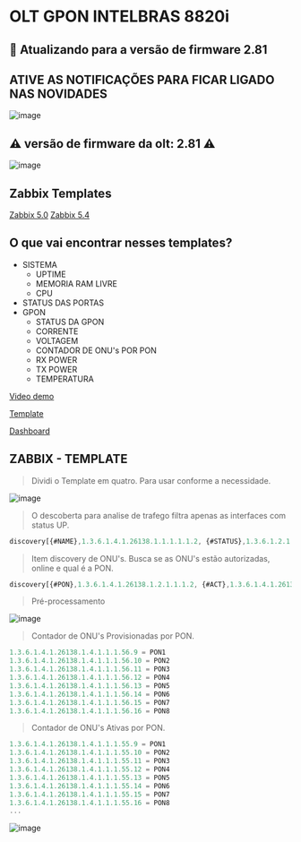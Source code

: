 # OLT GPON INTELBRAS 8820i

## 🚧 Atualizando para a versão de firmware 2.81

## ATIVE AS NOTIFICAÇÕES PARA FICAR LIGADO NAS NOVIDADES

![image](https://user-images.githubusercontent.com/23584038/132106564-72ab4986-3c8a-4074-9d0b-9bc77e5c9d80.png)

## ⚠️ versão de firmware da olt: 2.81 ⚠️

![image](https://user-images.githubusercontent.com/23584038/128234027-a7dff4e8-0073-4a24-a47e-f7d147b4a312.png)

## Zabbix Templates

[Zabbix 5.0](contents/OLT_INTELBRAS_8820i_ONUs%20zabbix%205_0.xml)
[Zabbix 5.4](contents/OLT_INTELBRAS_8820i_ONUs%20zabbix%205_4.xml)

## O que vai encontrar nesses templates?

- SISTEMA
  - UPTIME
  - MEMORIA RAM LIVRE
  - CPU
- STATUS DAS PORTAS
- GPON
  - STATUS DA GPON
  - CORRENTE
  - VOLTAGEM
  - CONTADOR DE ONU's POR PON
  - RX POWER
  - TX POWER
  - TEMPERATURA

[Video demo](/contents/demo.mp4)

[Template](./contents/OLT_INTELBRAS_8820i.xml)

[Dashboard](contents/OLT_INTELBRAS_8820i.xml)

## ZABBIX - TEMPLATE

> Dividi o Template em quatro. Para usar conforme a necessidade.

![image](https://user-images.githubusercontent.com/23584038/132104647-9a10ebe3-7e61-4314-ad9b-a80b87942411.png)

> O descoberta para analise de trafego filtra apenas as interfaces com status UP.

```js
discovery[{#NAME},1.3.6.1.4.1.26138.1.1.1.1.1.2, {#STATUS},1.3.6.1.2.1.2.2.1.8]
```

> Item discovery de ONU's. Busca se as ONU's estão autorizadas, online e qual é a PON.

```js
discovery[{#PON},1.3.6.1.4.1.26138.1.2.1.1.1.2, {#ACT},1.3.6.1.4.1.26138.1.2.1.1.1.5, {#REG}, 1.3.6.1.4.1.26138.1.2.1.1.1.4]
```

> Pré-processamento

![image](https://user-images.githubusercontent.com/23584038/132104637-16ef4efd-9108-498a-b0b9-34216717acb7.png)


> Contador de ONU's Provisionadas por PON.

```js
1.3.6.1.4.1.26138.1.4.1.1.1.56.9 = PON1
1.3.6.1.4.1.26138.1.4.1.1.1.56.10 = PON2
1.3.6.1.4.1.26138.1.4.1.1.1.56.11 = PON3
1.3.6.1.4.1.26138.1.4.1.1.1.56.12 = PON4
1.3.6.1.4.1.26138.1.4.1.1.1.56.13 = PON5
1.3.6.1.4.1.26138.1.4.1.1.1.56.14 = PON6
1.3.6.1.4.1.26138.1.4.1.1.1.56.15 = PON7
1.3.6.1.4.1.26138.1.4.1.1.1.56.16 = PON8
```

> Contador de ONU's Ativas por PON.

```js
1.3.6.1.4.1.26138.1.4.1.1.1.55.9 = PON1
1.3.6.1.4.1.26138.1.4.1.1.1.55.10 = PON2
1.3.6.1.4.1.26138.1.4.1.1.1.55.11 = PON3
1.3.6.1.4.1.26138.1.4.1.1.1.55.12 = PON4
1.3.6.1.4.1.26138.1.4.1.1.1.55.13 = PON5
1.3.6.1.4.1.26138.1.4.1.1.1.55.14 = PON6
1.3.6.1.4.1.26138.1.4.1.1.1.55.15 = PON7
1.3.6.1.4.1.26138.1.4.1.1.1.55.16 = PON8
...
```

![image](https://user-images.githubusercontent.com/23584038/132105625-24060a34-e00d-4880-8bc3-02b6eeb9cdd4.png)
